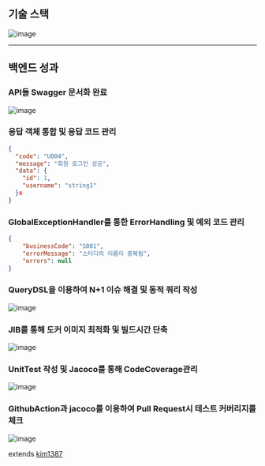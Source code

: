 ## 기술 스택

![image](https://github.com/Techeer-3rd-COKKIRI/.github/assets/108508730/c512e964-a27b-4de9-bd3b-f2f33ee5c893)

---

## 백엔드 성과

### **API들** Swagger 문서화 완료

![image](https://github.com/Techeer-3rd-COKKIRI/.github/assets/108508730/ad119a2e-2619-4dbd-848c-b928c6d33b9a)

### 응답 객체 통합 및 응답 코드 관리

```json
{
  "code": "U004",
  "message": "회원 로그인 성공",
  "data": {
    "id": 1,
    "username": "string1"
  }s
}
```

### GlobalExceptionHandler를 통한 ErrorHandling 및 예외 코드 관리

```json
{
	"businessCode": "S001",
	"errorMessage": "스터디의 이름이 중복됨",
	"errors": null
}
```

### QueryDSL을 이용하여 N+1 이슈 해결 및 동적 쿼리 작성

![image](https://github.com/Techeer-3rd-COKKIRI/.github/assets/108508730/08361b54-c557-47f4-8971-384ad79d4ba3)

### JIB를 통해 도커 이미지 최적화 및 빌드시간 단축

![image](https://github.com/Techeer-3rd-COKKIRI/.github/assets/108508730/c122e214-f604-4e68-b8ea-b0a75e1f5b86)

### UnitTest 작성 및 Jacoco를 통해 CodeCoverage관리

![image](https://github.com/Techeer-3rd-COKKIRI/.github/assets/108508730/f56a58b2-16d6-43fe-b8ec-ae90917fcc0d)

### GithubAction과 jacoco를 이용하여 Pull Request시 테스트 커버리지를 체크

![image](https://github.com/Techeer-3rd-COKKIRI/.github/assets/108508730/16992215-1061-4f41-9ad0-9be1fb242ed9)

extends [kim1387](https://github.com/kim1387)
